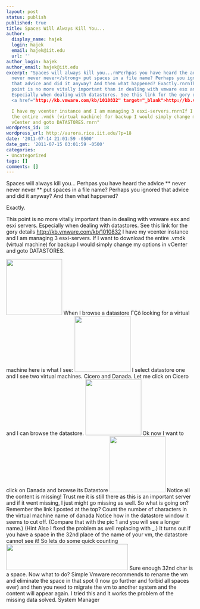 ```yaml
---
layout: post
status: publish
published: true
title: Spaces Will Always Kill You...
author:
  display_name: hajek
  login: hajek
  email: hajek@iit.edu
  url: ''
author_login: hajek
author_email: hajek@iit.edu
excerpt: "Spaces will always kill you...rnPerhpas you have heard the advice<strong>
  never never never</strong> put spaces in a file name? Perhaps you ignored
  that advice and did it anyway? And then what happened? Exactly.rnrnThis
  point is no more vitally important than in dealing with vmware esx and esxi servers.
  Especially when dealing with datastores. See this link for the gory details
  <a href="http://kb.vmware.com/kb/1010832" target="_blank">http://kb.vmware.com/kb/1010832</a>

  I have my vcenter instance and I am managing 3 esxi-servers.rnrnIf I want to download
  the entire .vmdk (virtual machine) for backup I would simply change my options in
  vCenter and goto DATASTORES.rnrn"
wordpress_id: 18
wordpress_url: http://aurora.rice.iit.edu/?p=18
date: '2011-07-14 21:01:59 -0500'
date_gmt: '2011-07-15 03:01:59 -0500'
categories:
- Uncategorized
tags: []
comments: []
---
```

Spaces will always kill you...
Perhpas you have heard the advice ** never never never ** put spaces in a file name? Perhaps you ignored that advice and did it anyway? And then what happened?

Exactly.

This point is no more vitally important than in dealing with vmware esx and esxi servers. Especially when dealing with datastores. See this link for the gory details <a href="http://kb.vmware.com/kb/1010832" target="_blank">http://kb.vmware.com/kb/1010832</a>
I have my vcenter instance and I am managing 3 esxi-servers.
If I want to download the entire .vmdk (virtual machine) for backup I would simply change my options in vCenter and goto DATASTORES.

<a href="http://aurora.rice.iit.edu/wp-content/uploads/2011/07/pic4.png"><img class="alignnone size-thumbnail wp-image-22" title="pic4" src="http://aurora.rice.iit.edu/wp-content/uploads/2011/07/pic4-150x150.png" alt="" width="150" height="150" /></a>
When I browse a datastore &Gamma;&Ccedil;&ocirc; looking for a virtual machine here is what I see:
<a href="http://aurora.rice.iit.edu/wp-content/uploads/2011/07/pic21.png"><img class="alignnone size-thumbnail wp-image-20" title="pic2" src="http://aurora.rice.iit.edu/wp-content/uploads/2011/07/pic21-150x150.png" alt="" width="150" height="150" /></a>
I select datastore one and I see two virtual machines. Cicero and
Danada. Let me click on Cicero and I can browse the datastore.
<a href="http://aurora.rice.iit.edu/wp-content/uploads/2011/07/pic5.png"><img class="alignnone size-thumbnail wp-image-23" title="pic5" src="http://aurora.rice.iit.edu/wp-content/uploads/2011/07/pic5-150x150.png" alt="" width="150" height="150" /></a>
Ok now I want to click on Danada and browse its Datastore
<a href="http://aurora.rice.iit.edu/wp-content/uploads/2011/07/picture3.png"><img class="alignnone size-thumbnail wp-image-21" title="picture3" src="http://aurora.rice.iit.edu/wp-content/uploads/2011/07/picture3-150x150.png" alt="" width="150" height="150" /></a>
Notice all the content is missing! Trust me it is still there as this
is an important server and if it went missing, I just might go missing
as well. So what is going on? Remember the link I posted at the top?
Count the number of characters in the virtual machine name of danada
Notice how in the datastore window it seems to cut off. (Compare
that with the pic 1 and you will see a longer name.) (Hint Also I
fixed the problem as well replacing   with _.)
It turns out if you have a space in the 32nd place of the name of your
vm, the datastore cannot see it!  So lets do some quick counting
<a href="http://aurora.sat.iit.edu/wp-content/uploads/2011/07/32space1.png"><img class="alignnone size-full wp-image-36" title="32space" src="http://aurora.sat.iit.edu/wp-content/uploads/2011/07/32space1.png" alt="" width="327" height="70" /></a>
Sure enough 32nd char is a space. Now what to do? Simple Vmware
recommends to rename the vm and eliminate the space in that spot (I
now go further and forbid all spaces ever) and then you need to
migrate the vm to another system and the content will appear again. I
tried this and it works the problem of the missing data solved.
System Manager
